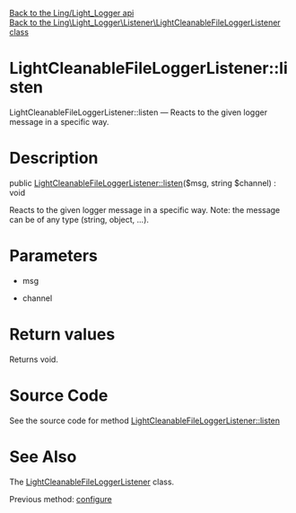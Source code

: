 [Back to the Ling/Light_Logger api](https://github.com/lingtalfi/Light_Logger/blob/master/doc/api/Ling/Light_Logger.md)<br>
[Back to the Ling\Light_Logger\Listener\LightCleanableFileLoggerListener class](https://github.com/lingtalfi/Light_Logger/blob/master/doc/api/Ling/Light_Logger/Listener/LightCleanableFileLoggerListener.md)


LightCleanableFileLoggerListener::listen
================



LightCleanableFileLoggerListener::listen — Reacts to the given logger message in a specific way.




Description
================


public [LightCleanableFileLoggerListener::listen](https://github.com/lingtalfi/Light_Logger/blob/master/doc/api/Ling/Light_Logger/Listener/LightCleanableFileLoggerListener/listen.md)($msg, string $channel) : void




Reacts to the given logger message in a specific way.
Note: the message can be of any type (string, object, ...).




Parameters
================


- msg

    

- channel

    


Return values
================

Returns void.








Source Code
===========
See the source code for method [LightCleanableFileLoggerListener::listen](https://github.com/lingtalfi/Light_Logger/blob/master/Listener/LightCleanableFileLoggerListener.php#L77-L84)


See Also
================

The [LightCleanableFileLoggerListener](https://github.com/lingtalfi/Light_Logger/blob/master/doc/api/Ling/Light_Logger/Listener/LightCleanableFileLoggerListener.md) class.

Previous method: [configure](https://github.com/lingtalfi/Light_Logger/blob/master/doc/api/Ling/Light_Logger/Listener/LightCleanableFileLoggerListener/configure.md)<br>

